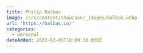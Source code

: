 ```yaml
---
title: Philip Balbas
image: /src/content/showcase/_images/balbas.webp
url: 'https://balbas.io/'
categories:
  - personal
dateAdded: 2023-03-06T18:09:38.000Z
---
```


